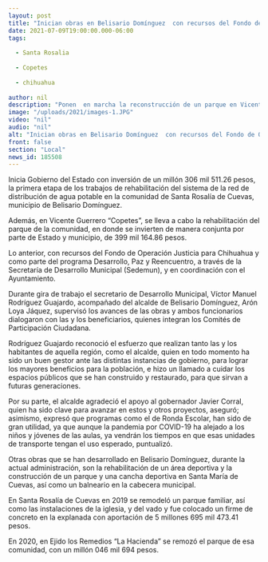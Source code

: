 ```yaml
---
layout: post
title: "Inician obras en Belisario Domínguez  con recursos del Fondo de Operación Justicia para Chihuahua"
date: 2021-07-09T19:00:00.000-06:00
tags:
  
  - Santa Rosalia
  
  - Copetes
  
  - chihuahua
  
author: nil
description: "Ponen  en marcha la reconstrucción de un parque en Vicente Guerrero (Copetes) e inician la primera etapa de rehabilitación de la red de distribución de agua potable. "
image: "/uploads/2021/images-1.JPG"
video: "nil"
audio: "nil"
alt: "Inician obras en Belisario Domínguez  con recursos del Fondo de Operación Justicia para Chihuahua"
front: false
section: "Local"
news_id: 185508
---
```


Inicia Gobierno del Estado con inversión de un millón 306 mil 511.26 pesos, la primera etapa de los trabajos de rehabilitación del sistema de la red de distribución de agua potable en la comunidad de Santa Rosalía de Cuevas, municipio de Belisario Domínguez.

Además, en Vicente Guerrero “Copetes”, se lleva a cabo la rehabilitación del parque de la comunidad, en donde se invierten de manera conjunta por parte de Estado y municipio, de 399 mil 164.86 pesos.

Lo anterior, con recursos del Fondo de Operación Justicia para Chihuahua y como parte del programa Desarrollo, Paz y Reencuentro, a través de la Secretaría de Desarrollo Municipal (Sedemun), y en coordinación con el Ayuntamiento.

Durante gira de trabajo el secretario de Desarrollo Municipal, Víctor Manuel Rodríguez Guajardo, acompañado del alcalde de Belisario Domínguez, Arón Loya Jáquez, supervisó los avances de las obras y ambos funcionarios dialogaron con las y los beneficiarios, quienes integran los Comités de Participación Ciudadana. 

Rodríguez Guajardo reconoció el esfuerzo que realizan tanto las y los habitantes de aquella región, como el alcalde, quien en todo momento ha sido un buen gestor ante las distintas instancias de gobierno, para lograr los mayores beneficios para la población, e hizo un llamado a cuidar los espacios públicos que se han construido y restaurado, para que sirvan a futuras generaciones.

Por su parte, el alcalde agradeció el apoyo al gobernador Javier Corral, quien ha sido clave para avanzar en estos y otros proyectos, aseguró; asimismo, expresó que  programas como el de Ronda Escolar, han sido de gran utilidad, ya que aunque la pandemia por COVID-19 ha alejado a los niños y jóvenes de las aulas, ya vendrán los tiempos en que esas unidades de transporte tengan el uso esperado, puntualizó.  

Otras obras que se han desarrollado en Belisario Domínguez, durante la actual administración, son la rehabilitación de un área deportiva y la construcción de un parque y una cancha deportiva en Santa María de Cuevas, así como un balneario en la cabecera municipal.

En Santa Rosalía de Cuevas en 2019 se remodeló un parque familiar, así como las instalaciones de la iglesia, y del vado y fue colocado un firme de concreto en la explanada con aportación de 5 millones 695 mil 473.41 pesos. 

En 2020, en Ejido los Remedios “La Hacienda”  se remozó el parque de esa comunidad, con un millón 046 mil 694 pesos.